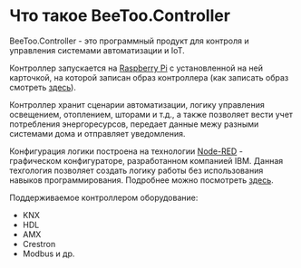 # Что такое BeeToo.Controller

BeeToo.Controller - это программный продукт для контроля и управления системами автоматизации и IoT.

Контроллер запускается на [Raspberry Pi](https://www.raspberrypi.org/) с установленной на ней карточкой, на которой записан образ контроллера \(как записать образ смотреть [здесь](https://www.gitbook.com/book/beetoo/beetoo-help-center/edit#/edit/master/beetoo-controller/howto-burn.md?_k=w7a4k2)\).

Контроллер хранит сценарии автоматизации, логику управления освещением, отоплением, шторами и т.д., а также позволяет вести учет потребления энергоресурсов, передает данные межу разными системами дома и отправляет уведомления.

Конфигурация логики построена на технологии [Node-RED](/nodered.org) - графическом конфигураторе, разработанном компанией IBM. Данная техгология позволяет создать логику работы без использования навыков программирования. Подробнее можно посмотреть [здесь](https://golos.io/smarthome/@ropox/node-red-pervye-shagi).

Поддерживаемое контроллером оборудование:

* KNX
* HDL
* AMX
* Crestron
* Modbus и др.



